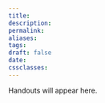 ```yaml
---
title: 
description: 
permalink: 
aliases: 
tags: 
draft: false
date: 
cssclasses:
---
```

Handouts will appear here. 